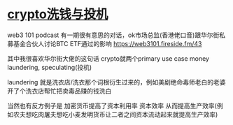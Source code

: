 # [crypto洗钱与投机](/2024/03/crypto_money_laundering_and_speculating.md)

web3 101 podcast 有一期很有意思的对话，ok市场总监(香港佬口音)跟华尔街私募基金合伙人讨论BTC ETF通过的影响 <https://web3101.fireside.fm/43>

其中我很喜欢华尔街大佬的这句话 crypto就两个primary use case money laundering, speculating(投机)

laundering 就是洗衣店/洗衣那个词根衍生过来的，例如美剧绝命毒师老白的老婆开了个洗衣店帮忙把卖毒品赚的钱洗白

当然也有反方例子是 加密货币提高了资本利用率 资本效率 从而提高生产效率(例如农夫想吃肉屠夫想吃小麦发明货币让二者之间资本流动起来就提高生产效率)
